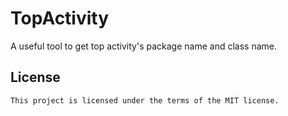 # TopActivity
A useful tool to get top activity's package name and class name.


## License

```
This project is licensed under the terms of the MIT license.
```